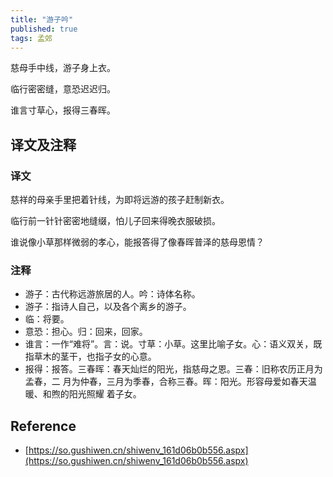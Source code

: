 ```yaml
---
title: "游子吟"
published: true
tags: 孟郊
---
```


慈母手中线，游子身上衣。

临行密密缝，意恐迟迟归。

谁言寸草心，报得三春晖。

## 译文及注释

### 译文

慈祥的母亲手里把着针线，为即将远游的孩子赶制新衣。

临行前一针针密密地缝缀，怕儿子回来得晚衣服破损。

谁说像小草那样微弱的孝心，能报答得了像春晖普泽的慈母恩情？

### 注释

- 游子：古代称远游旅居的人。吟：诗体名称。
- 游子：指诗人自己，以及各个离乡的游子。
- 临：将要。
- 意恐：担心。归：回来，回家。
- 谁言：一作“难将”。言：说。寸草：小草。这里比喻子女。心：语义双关，既指草木的茎干，也指子女的心意。
- 报得：报答。三春晖：春天灿烂的阳光，指慈母之恩。三春：旧称农历正月为孟春，二
  月为仲春，三月为季春，合称三春。晖：阳光。形容母爱如春天温暖、和煦的阳光照耀
  着子女。

## Reference

- [https://so.gushiwen.cn/shiwenv_161d06b0b556.aspx](https://so.gushiwen.cn/shiwenv_161d06b0b556.aspx)